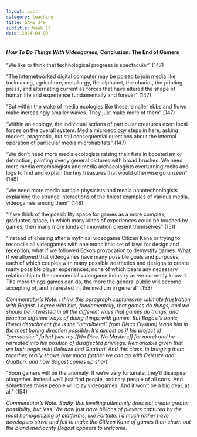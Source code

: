 ```yaml
---
layout: post
category: teaching
title: GAME 340
subtitle: Week 13
date: 2024-04-09
---
```


#### *How To Do Things With Videogames,* Conclusion: The End of Gamers

“We like to think that technological progress is spectacular” (147)

“The internetworked digital computer may be poised to join media like toolmaking, agriculture, metallurgy, the alphabet, the chariot, the printing press, and alternating current as forces that have altered the shape of human life and experience fundamentally and forever” (147)

“But within the wake of media ecologies like these, smaller ebbs and flows make increasingly smaller waves. They just make more of them” (147)

“Within an ecology, the individual actions of particular creatures exert local forces on the overall system. Media microecology steps in here, asking modest, pragmatic, but still consequential questions about the internal operation of particular media microhabitats” (147)

“We don’t need more media ecologists raising their fists in boosterism or detraction, painting overly general pictures with broad brushes. We need more media entomologists and media archaeologists overturning rocks and logs to find and explain the tiny treasures that would otherwise go unseen” (148)

“We need more media particle physicists and media nanotechnologists explaining the strange interactions of the tiniest examples of various media, videogames among them” (148)

“If we think of the possibility space for games as a more complex, graduated space, in which many kinds of experiences could be touched by games, then many more kinds of innovation present themselves” (151)

“Instead of chasing after a mythical videogame Citizen Kane or trying to reconcile all videogames with one monolithic set of laws for design and reception, what if we followed Ecko’s provocation to demystify games. What if we allowed that videogames have many possible goals and purposes, each of which couples with many possible aesthetics and designs to create many possible player experiences, none of which bears any necessary relationship to the commercial videogame industry as we currently know it. The more things games can do, the more the general public will become accepting of, and interested in, the medium in general” (153)

*Commentator’s Note: I think this paragraph captures my ultimate frustration with Bogost. I agree with him, fundamentally, that games do things, and we should be interested in all the different ways that games do things, and practice different ways of doing things with games. But Bogost’s ironic, liberal detachment (he is the “ultraliberal” from Disco Elysium) leads him in the most boring direction possible. It’s almost as if his project of “persuasion” failed (see my [[No Dice, No Masters]] for more) and he retreated into his position of disaffected privilege. Remarkable given that we both begin with Deleuze and Guattari. And this class, in bringing them together, really shows how much further we can go with Deleuze and Guattari, and how Bogost comes up short.*

“Soon gamers will be the anomaly. If we’re very fortunate, they’ll disappear altogether. Instead we’ll just find people, ordinary people of all sorts. And sometimes those people will play videogames. And it won’t be a big deal, at all” (154)

*Commentator’s Note: Sadly, this levelling ultimately does not create greater possibility, but less. We now just have billions of players captured by the most homogenizing of platforms, like Fortnite. I’d much rather have developers strive and fail to make the Citizen Kane of games than churn out the bland mediocrity Bogost appears to welcome.*
